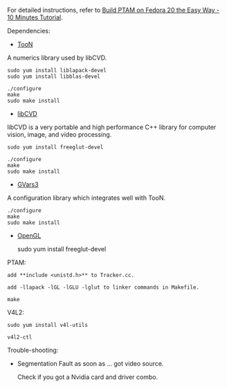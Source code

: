 For detailed instructions, refer to [Build PTAM on Fedora 20 the Easy Way - 10 Minutes Tutorial](http://hustcalm.me/blog/2014/04/17/build-ptam-on-fedora-20-the-easy-way-10-minutes-tutorial/).

Dependencies:

*   [TooN](http://www.edwardrosten.com/cvd/toon.html)

A numerics library used by libCVD.

    sudo yum install liblapack-devel
    sudo yum install libblas-devel

    ./configure
    make
    sudo make install

*   [libCVD](http://www.edwardrosten.com/cvd/index.html)

libCVD is a very portable and high performance C++ library for computer vision, image, and video processing.

    sudo yum install freeglut-devel

    ./configure
    make
    sudo make install

*   [GVars3](http://www.edwardrosten.com/cvd/gvars3.html)

A configuration library which integrates well with TooN.

    ./configure
    make
    sudo make install

*   [OpenGL](http://web.eecs.umich.edu/~sugih/courses/eecs487/glut-howto/)

    sudo yum install freeglut-devel

PTAM:

    add **include <unistd.h>** to Tracker.cc.

    add -llapack -lGL -lGLU -lglut to linker commands in Makefile.

    make

V4L2:
    
    sudo yum install v4l-utils

    v4l2-ctl

Trouble-shooting:

*   Segmentation Fault as soon as ... got video source.

    Check if you got a Nvidia card and driver combo.
